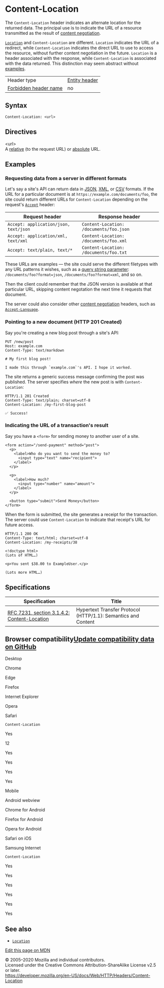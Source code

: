 Content-Location
================

The `Content-Location` header indicates an alternate location for the returned data. The principal use is to indicate the URL of a resource transmitted as the result of [content negotiation](../content_negotiation).

[`Location`](location) and `Content-Location` are different. `Location` indicates the URL of a redirect, while `Content-Location` indicates the direct URL to use to access the resource, without further content negotiation in the future. `Location` is a header associated with the response, while `Content-Location` is associated with the data returned. This distinction may seem abstract without [examples](#Examples).

<table><tbody><tr class="odd"><td>Header type</td><td><a href="https://developer.mozilla.org/en-US/docs/Glossary/Entity_header">Entity header</a></td></tr><tr class="even"><td><a href="https://developer.mozilla.org/en-US/docs/Glossary/Forbidden_header_name">Forbidden header name</a></td><td>no</td></tr></tbody></table>

Syntax
------

    Content-Location: <url>

Directives
----------

&lt;url&gt;  
A [relative](https://developer.mozilla.org/en-US/docs/Learn/Common_questions/What_is_a_URL#Examples_of_relative_URLs) (to the request URL) or [absolute](https://developer.mozilla.org/en-US/docs/Learn/Common_questions/What_is_a_URL#Examples_of_absolute_URLs) URL.

Examples
--------

### Requesting data from a server in different formats

Let's say a site's API can return data in [JSON](https://developer.mozilla.org/en-US/docs/Glossary/JSON), [XML](https://developer.mozilla.org/en-US/docs/Glossary/XML), or [CSV](https://en.wikipedia.org/wiki/Comma-separated_values) formats. If the URL for a particular document is at `https://example.com/documents/foo`, the site could return different URLs for `Content-Location` depending on the request's [`Accept`](accept) header:

<table><thead><tr class="header"><th>Request header</th><th>Response header</th></tr></thead><tbody><tr class="odd"><td><code>Accept: application/json, text/json</code></td><td><code>Content-Location: /documents/foo.json</code></td></tr><tr class="even"><td><code>Accept: application/xml, text/xml</code></td><td><code>Content-Location: /documents/foo.xml</code></td></tr><tr class="odd"><td><code>Accept: text/plain, text/*</code></td><td><code>Content-Location: /documents/foo.txt</code></td></tr></tbody></table>

These URLs are examples — the site could serve the different filetypes with any URL patterns it wishes, such as a [query string parameter](https://developer.mozilla.org/en-US/docs/Web/API/HTMLHyperlinkElementUtils/search): `/documents/foo?format=json`, `/documents/foo?format=xml`, and so on.

Then the client could remember that the JSON version is available at that particular URL, skipping content negotation the next time it requests that document.

The server could also consider other [content negotiation](../content_negotiation) headers, such as [`Accept-Language`](accept-language).

### Pointing to a new document (HTTP 201 Created)

Say you're creating a new blog post through a site's API:

    PUT /new/post
    Host: example.com
    Content-Type: text/markdown

    # My first blog post!

    I made this through `example.com`'s API. I hope it worked.

The site returns a generic success message confirming the post was published. The server specifies *where* the new post is with `Content-Location`:

    HTTP/1.1 201 Created
    Content-Type: text/plain; charset=utf-8
    Content-Location: /my-first-blog-post

    ✅ Success!

### Indicating the URL of a transaction's result

Say you have a `<form>` for sending money to another user of a site.

    <form action="/send-payment" method="post">
      <p>
        <label>Who do you want to send the money to?
          <input type="text" name="recipient">
        </label>
      </p>

      <p>
        <label>How much?
          <input type="number" name="amount">
        </label>
      </p>

      <button type="submit">Send Money</button>
    </form>

When the form is submitted, the site generates a receipt for the transaction. The server could use `Content-Location` to indicate that receipt's URL for future access.

    HTTP/1.1 200 OK
    Content-Type: text/html; charset=utf-8
    Content-Location: /my-receipts/38

    <!doctype html>
    (Lots of HTML…)

    <p>You sent $38.00 to ExampleUser.</p>

    (Lots more HTML…)

Specifications
--------------

<table><thead><tr class="header"><th>Specification</th><th>Title</th></tr></thead><tbody><tr class="odd"><td><a href="https://tools.ietf.org/html/rfc7231#section-3.1.4.2">RFC 7231, section 3.1.4.2: Content-Location</a></td><td>Hypertext Transfer Protocol (HTTP/1.1): Semantics and Content</td></tr></tbody></table>

Browser compatibility<a href="https://github.com/mdn/browser-compat-data" class="bc-github-link">Update compatibility data on GitHub</a>
----------------------------------------------------------------------------------------------------------------------------------------

Desktop

<span class="bc-head-txt-label bc-head-icon-chrome">Chrome</span>

<span class="bc-head-txt-label bc-head-icon-edge">Edge</span>

<span class="bc-head-txt-label bc-head-icon-firefox">Firefox</span>

<span class="bc-head-txt-label bc-head-icon-ie">Internet Explorer</span>

<span class="bc-head-txt-label bc-head-icon-opera">Opera</span>

<span class="bc-head-txt-label bc-head-icon-safari">Safari</span>

`Content-Location`

Yes

12

Yes

Yes

Yes

Yes

Mobile

<span class="bc-head-txt-label bc-head-icon-webview_android">Android webview</span>

<span class="bc-head-txt-label bc-head-icon-chrome_android">Chrome for Android</span>

<span class="bc-head-txt-label bc-head-icon-firefox_android">Firefox for Android</span>

<span class="bc-head-txt-label bc-head-icon-opera_android">Opera for Android</span>

<span class="bc-head-txt-label bc-head-icon-safari_ios">Safari on iOS</span>

<span class="bc-head-txt-label bc-head-icon-samsunginternet_android">Samsung Internet</span>

`Content-Location`

Yes

Yes

Yes

Yes

Yes

Yes

See also
--------

-   [`Location`](location)

<a href="https://developer.mozilla.org/en-US/docs/Web/HTTP/Headers/Content-Location$edit" class="_attribution-link">Edit this page on MDN</a>

© 2005–2020 Mozilla and individual contributors.  
Licensed under the Creative Commons Attribution-ShareAlike License v2.5 or later.  
<a href="https://developer.mozilla.org/en-US/docs/Web/HTTP/Headers/Content-Location" class="_attribution-link">https://developer.mozilla.org/en-US/docs/Web/HTTP/Headers/Content-Location</a>
